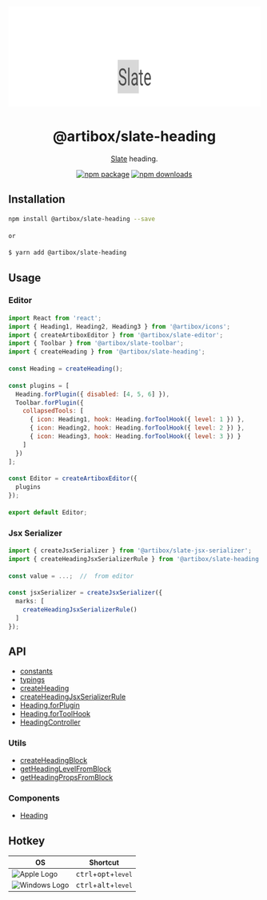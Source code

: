 <div align="center">
  <img
    src="https://raw.githubusercontent.com/ianstormtaylor/slate/master/docs/images/banner.png"
    height="200"
  />
</div>

<h1 align="center">@artibox/slate-heading</h1>

<div align="center">

[Slate](https://github.com/ianstormtaylor/slate) heading.

[![npm package](https://img.shields.io/npm/v/@artibox/slate-heading.svg?maxAge=60)](https://www.npmjs.com/package/@artibox/slate-heading)
[![npm downloads](https://img.shields.io/npm/dt/@artibox/slate-heading.svg?maxAge=60)](https://www.npmjs.com/package/@artibox/slate-heading)

</div>

## Installation

```bash
npm install @artibox/slate-heading --save

or

$ yarn add @artibox/slate-heading
```

## Usage

### Editor

```js
import React from 'react';
import { Heading1, Heading2, Heading3 } from '@artibox/icons';
import { createArtiboxEditor } from '@artibox/slate-editor';
import { Toolbar } from '@artibox/slate-toolbar';
import { createHeading } from '@artibox/slate-heading';

const Heading = createHeading();

const plugins = [
  Heading.forPlugin({ disabled: [4, 5, 6] }),
  Toolbar.forPlugin({
    collapsedTools: [
      { icon: Heading1, hook: Heading.forToolHook({ level: 1 }) },
      { icon: Heading2, hook: Heading.forToolHook({ level: 2 }) },
      { icon: Heading3, hook: Heading.forToolHook({ level: 3 }) }
    ]
  })
];

const Editor = createArtiboxEditor({
  plugins
});

export default Editor;
```

### Jsx Serializer

```ts
import { createJsxSerializer } from '@artibox/slate-jsx-serializer';
import { createHeadingJsxSerializerRule } from '@artibox/slate-heading';

const value = ...;  //  from editor

const jsxSerializer = createJsxSerializer({
  marks: [
    createHeadingJsxSerializerRule()
  ]
});
```

## API

- [constants](./src/constants.ts)
- [typings](./src/typings.ts)
- [createHeading](./src/heading.ts#L34)
- [createHeadingJsxSerializerRule](./src/jsx-serializer.ts)
- [Heading.forPlugin](./src/heading.ts#L40)
- [Heading.forToolHook](./src/heading.ts#L50)
- [HeadingController](./src/controller.ts#L8)

### Utils

- [createHeadingBlock](./src/utils/create-heading-block.ts)
- [getHeadingLevelFromBlock](./src/utils/get-heading-level-from-block.ts)
- [getHeadingPropsFromBlock](./src/utils/get-heading-props-from-block.ts)

### Components

- [Heading](./src/components/heading.tsx)

## Hotkey

| OS                       | Shortcut                                          |
| ------------------------ | ------------------------------------------------- |
| ![Apple Logo][apple]     | <kbd>ctrl</kbd>+<kbd>opt</kbd>+<kbd>`level`</kbd> |
| ![Windows Logo][windows] | <kbd>ctrl</kbd>+<kbd>alt</kbd>+<kbd>`level`</kbd> |

[apple]: https://cdn2.iconfinder.com/data/icons/designer-skills/128/apple-ios-system-platform-os-mac-linux-48.png
[windows]: https://cdn2.iconfinder.com/data/icons/designer-skills/128/windows-48.png
